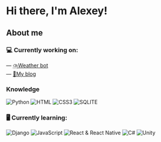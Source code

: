 <h1>Hi there, I'm Alexey!</h1>
<h2>About me</h2>
<p></p>
<h3>💻 Currently working on:</h3>
<p>— <a href="https://github.com/Alexey045/WeatherBot">⛈️Weather bot</a>
<br>
— <a href="https://github.com/Alexey045/MyBlog">🤩My blog</a>
</p>
<h3>Knowledge</h3>

<p>
<img src="https://img.shields.io/badge/Python-blue?style=for-the-badge&logo=Python&logoColor=white" alt="Python">
<img src="https://img.shields.io/badge/html5-%23E34F26.svg?style=for-the-badge&logo=html5&logoColor=white" alt="HTML">
<img src="https://img.shields.io/badge/css3-%231572B6.svg?style=for-the-badge&logo=css3&logoColor=white" alt="CSS3">
<img src="https://img.shields.io/badge/sqlite-%2307405e.svg?style=for-the-badge&logo=sqlite&logoColor=white" alt="SQLITE">
</p>

<h3>🖥️ Currently learning:</h3>
<p>
<img src="https://img.shields.io/badge/django-%23092E20.svg?style=for-the-badge&logo=django&logoColor=white" alt="Django">
<img src="https://img.shields.io/badge/javascript-%23323330.svg?style=for-the-badge&logo=javascript&logoColor=%23F7DF1E" alt="JavaScript">
<img src="https://img.shields.io/badge/react & react native-%2320232a.svg?style=for-the-badge&logo=react&logoColor=%2361DAFB" alt="React & React Native">
<img src="https://img.shields.io/badge/c%23-%23239120.svg?style=for-the-badge&logo=c-sharp&logoColor=white" alt="C#">
<img src="https://img.shields.io/badge/unity-%23000000.svg?style=for-the-badge&logo=unity&logoColor=white" alt="Unity">
</p>
